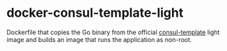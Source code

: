 docker-consul-template-light
=================

Dockerfile that copies the Go binary from the official [consul-template](https://github.com/hashicorp/consul-template) light image and builds an image that runs the application as non-root.


